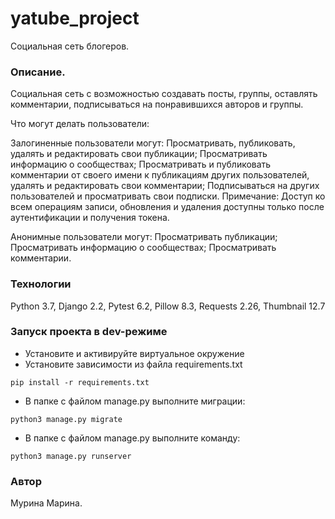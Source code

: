 # yatube_project
Социальная сеть блогеров.

### Описание.
Социальная сеть с возможностью создавать посты, группы, оставлять комментарии, подписываться на понравившихся авторов и группы.

Что могут делать пользователи:

Залогиненные пользователи могут:
Просматривать, публиковать, удалять и редактировать свои публикации;
Просматривать информацию о сообществах;
Просматривать и публиковать комментарии от своего имени к публикациям других пользователей, удалять и редактировать свои комментарии;
Подписываться на других пользователей и просматривать свои подписки.
Примечание: Доступ ко всем операциям записи, обновления и удаления доступны только после аутентификации и получения токена.

Анонимные пользователи могут:
Просматривать публикации;
Просматривать информацию о сообществах;
Просматривать комментарии.

### Технологии
Python 3.7, Django 2.2, Pytest 6.2, Pillow 8.3, Requests 2.26, Thumbnail 12.7

### Запуск проекта в dev-режиме
- Установите и активируйте виртуальное окружение
- Установите зависимости из файла requirements.txt
```
pip install -r requirements.txt
``` 
- В папке с файлом manage.py выполните миграции:
```
python3 manage.py migrate
```
- В папке с файлом manage.py выполните команду:
```
python3 manage.py runserver
```
### Автор
Мурина Марина.
